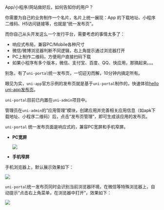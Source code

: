 App/小程序/网站做好后，如何告知你的用户？

你需要为自己的业务制作一个名片，名片上统一展现：App 的下载地址、小程序二维码、H5访问链接等，也就是“统一发布页”。

而你自己从头开发这么一个发行平台，需要考虑的事情太多了：

- 响应式布局，兼容PC/Mobile各种尺寸
- 微信/微博浏览器判断不同逻辑，右上角提示通过浏览器打开
- PC上制作二维码，方便用户直接扫码下载
- 如果小程序有多个版本，微信、支付宝、百度、QQ、快应用，那搞起来。。。

别急，有了`uni-portal`统一发布页，一切迎刃而解，10分钟内搞定所有。

眼见为实，`uni-app`官方示例的发布页就是基于`uni-portal`制作的，快速体验[hello uni-app发布页](https://hellouniapp.dcloud.net.cn/portal)。

`uni-portal`目前已内置在`uni-admin`项目中。

管理员在`uni-admin`的“应用管理”模块，创建应用并完善相关应用信息（如apk下载地址、小程序二维码）后，点击“发布页管理”，即可生成该应用的发布页。

`uni-portal` 统一发布页面是响应式的，兼容PC宽屏和手机窄屏。

- **PC宽屏**

  <img src="https://vkceyugu.cdn.bspapp.com/VKCEYUGU-8ed92fab-502d-4290-af3c-1d65c4dbfc4d/14b02d74-57ab-48eb-9933-8d40037f5397.png" style="max-width:800px !important"></img>

- **手机窄屏**

手机浏览器上，默认展示效果如下：

  <img src="https://vkceyugu.cdn.bspapp.com/VKCEYUGU-8ed92fab-502d-4290-af3c-1d65c4dbfc4d/e3b2171c-baf7-4be0-a2f3-fedd4f421e4c.png" style="max-width:400px !important"></img>

`uni-portal`统一发布页同时会识别当前浏览器环境，在微信等特殊浏览器上，自动提示“点击右上角菜单，在浏览器中打开”，效果如下：

<img src="https://vkceyugu.cdn.bspapp.com/VKCEYUGU-8ed92fab-502d-4290-af3c-1d65c4dbfc4d/f4b41d5f-861b-4bef-b670-9a2597643e3c.jpg" style="max-width:400px !important"></img>